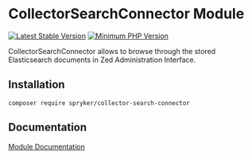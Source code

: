 # CollectorSearchConnector Module
[![Latest Stable Version](https://poser.pugx.org/spryker/collector-search-connector/v/stable.svg)](https://packagist.org/packages/spryker/collector-search-connector)
[![Minimum PHP Version](https://img.shields.io/badge/php-%3E%3D%207.4-8892BF.svg)](https://php.net/)

CollectorSearchConnector allows to browse through the stored Elasticsearch documents in Zed Administration Interface.

## Installation

```
composer require spryker/collector-search-connector
```

## Documentation

[Module Documentation](https://docs.spryker.com)
